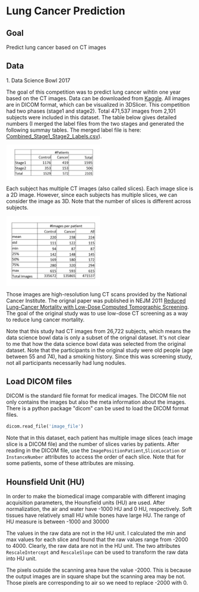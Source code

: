 # Lung Cancer Prediction

## Goal
Predict lung cancer based on CT images

## Data
1\. Data Science Bowl 2017

The goal of this competition was to predict lung cancer wihtin one year based on the CT images. Data can be downloaded from [Kaggle](https://www.kaggle.com/c/data-science-bowl-2017). All images are in DICOM format, which can be visualized in 3DSlicer. This competition had two phases (stage1 and stage2). Total 471,537 images from 2,101 subjects were included in this dataset. The table below gives detailed numbers (I merged the label files from the two stages and generated the following summay tables. The merged label file is here: [Combined_Stage1_Stage2_Labels.csv](https://github.com/chvlyl/Lung_Cancer_Prediction/blob/master/0_Data/1_DSB2017/labels/Combined_Stage1_Stage2_Labels.csv)). 

<img align="center" height="50%" width="50%" margin="auto" alt="DSB data" src="https://github.com/chvlyl/Lung_Cancer_Prediction/blob/master/img/DSB_data_details.png">

Each subject has multiple CT images (also called slices). Each image slice is a 2D image. However, since each subjects has multiple slices, we can consider the image as 3D. Note that the number of slices is different across subjects. 

<img align="center" height="50%" width="50%" margin="auto" alt="DSB data" src="https://github.com/chvlyl/Lung_Cancer_Prediction/blob/master/img/DSB_data_details2.png">


Those images are high-resolution lung CT scans provided by the National Cancer Institute. The orignal paper was published in NEJM 2011 [Reduced Lung-Cancer Mortality with Low-Dose Computed Tomographic Screening](http://www.nejm.org/doi/full/10.1056/NEJMoa1102873). The goal of the original study was to use low-dose CT screening as a way to reduce lung cancer mortality. 

Note that this study had CT images from 26,722 subjects, which means the data science bowl data is only a subset of the orignal dataset. It's not clear to me that how the data science bowl data was selected from the original dataset. Note that the participants in the original study were old people (age between 55 and 74), had a smoking history. Since this was screening study, not all participants necessarily had lung nodules. 


## Load DICOM files
DICOM is the standard file format for medical images. The DICOM file not only contains the images but also the meta information about the images. There is a python package "dicom" can be used to load the DICOM format files. 
```python
dicom.read_file('image_file')
```
Note that in this dataset, each patient has multiple image slices (each image slice is a DICOM file) and the number of slices varies by patients. After reading in the DICOM file, use the ```ImagePositionPatient```,```SliceLocation``` or ```InstanceNumber``` attributes to access the order of each slice. Note that for some patients, some of these attributes are missing. 


## Hounsfield Unit (HU)
In order to make the biomedical image comparable with different imaging acquisition parameters, the Hounsfield units (HU) are used. After normalization, the air and water have -1000 HU and 0 HU, respectively. Soft tissues have relatively small HU while bones have large HU. The range of HU measure is between -1000 and 30000 

The values in the raw data are not in the HU unit. I calculated the min and max values for each slice and found that the raw values range from -2000 to 4000.  Clearly, the raw data are not in the HU unit. The two attributes ```RescaleIntercept``` and ```RescaleSlope``` can be used to transform the raw data into HU unit.

The pixels outside the scanning area have the value -2000. This is because the output images are in square shape but the scanning area may be not. Those pixels are corresponding to air so we need to replace -2000 with 0. 
